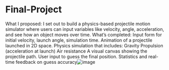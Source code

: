 # Final-Project
What I proposed:
I set out to build a physics-based projectile motion simulator where users can input
variables like velocity, angle, acceleration, and see how an object moves over time.
What’s completed:
Input form for initial velocity, launch angle, simulation time.
Animation of a projectile launched in 2D space.
Physics simulation that includes:
Gravity
Propulsion (acceleration at launch)
Air resistance
A visual canvas showing the projectile path.
User input to guess the final position.
Statistics and real-time feedback on guess accuracy![image](https://github.com/user-attachments/assets/0293b32d-0263-4f42-af25-f72072570508)

